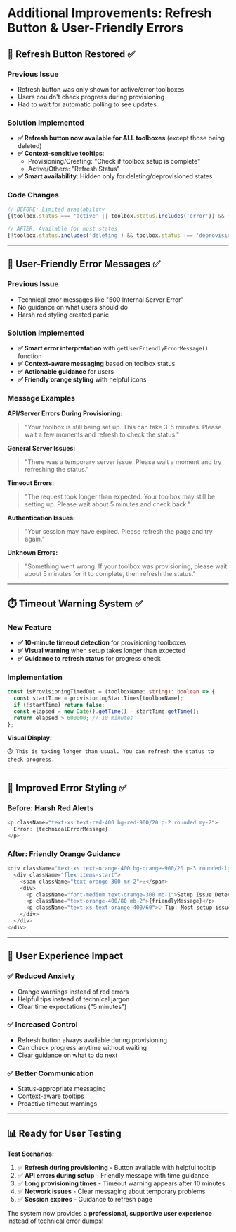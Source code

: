 # Additional Improvements: Refresh Button & User-Friendly Errors

## 🔄 **Refresh Button Restored** ✅

### Previous Issue
- Refresh button was only shown for active/error toolboxes
- Users couldn't check progress during provisioning 
- Had to wait for automatic polling to see updates

### Solution Implemented
- **✅ Refresh button now available for ALL toolboxes** (except those being deleted)
- **✅ Context-sensitive tooltips**:
  - Provisioning/Creating: "Check if toolbox setup is complete"
  - Active/Others: "Refresh Status"
- **✅ Smart availability**: Hidden only for deleting/deprovisioned states

### Code Changes
```typescript
// BEFORE: Limited availability
{(toolbox.status === 'active' || toolbox.status.includes('error')) && (

// AFTER: Available for most states
{!toolbox.status.includes('deleting') && toolbox.status !== 'deprovisioned' && (
```

---

## 🎯 **User-Friendly Error Messages** ✅

### Previous Issue
- Technical error messages like "500 Internal Server Error"
- No guidance on what users should do
- Harsh red styling created panic

### Solution Implemented
- **✅ Smart error interpretation** with `getUserFriendlyErrorMessage()` function
- **✅ Context-aware messaging** based on toolbox status
- **✅ Actionable guidance** for users
- **✅ Friendly orange styling** with helpful icons

### Message Examples

**API/Server Errors During Provisioning:**
> "Your toolbox is still being set up. This can take 3-5 minutes. Please wait a few moments and refresh to check the status."

**General Server Issues:**
> "There was a temporary server issue. Please wait a moment and try refreshing the status."

**Timeout Errors:**
> "The request took longer than expected. Your toolbox may still be setting up. Please wait about 5 minutes and check back."

**Authentication Issues:**
> "Your session may have expired. Please refresh the page and try again."

**Unknown Errors:**
> "Something went wrong. If your toolbox was provisioning, please wait about 5 minutes for it to complete, then refresh the status."

---

## ⏱️ **Timeout Warning System** ✅

### New Feature
- **✅ 10-minute timeout detection** for provisioning toolboxes
- **✅ Visual warning** when setup takes longer than expected
- **✅ Guidance to refresh status** for progress check

### Implementation
```typescript
const isProvisioningTimedOut = (toolboxName: string): boolean => {
  const startTime = provisioningStartTimes[toolboxName];
  if (!startTime) return false;
  const elapsed = new Date().getTime() - startTime.getTime();
  return elapsed > 600000; // 10 minutes
};
```

**Visual Display:**
```
⏱️ This is taking longer than usual. You can refresh the status to check progress.
```

---

## 🎨 **Improved Error Styling** ✅

### Before: Harsh Red Alerts
```typescript
<p className="text-xs text-red-400 bg-red-900/20 p-2 rounded my-2">
  Error: {technicalErrorMessage}
</p>
```

### After: Friendly Orange Guidance
```typescript
<div className="text-xs text-orange-400 bg-orange-900/20 p-3 rounded-lg my-2 border border-orange-800/30">
  <div className="flex items-start">
    <span className="text-orange-300 mr-2">⚠️</span>
    <div>
      <p className="font-medium text-orange-300 mb-1">Setup Issue Detected</p>
      <p className="text-orange-400/80 mb-2">{friendlyMessage}</p>
      <p className="text-xs text-orange-400/60">💡 Tip: Most setup issues resolve themselves within 5 minutes. Try refreshing the status.</p>
    </div>
  </div>
</div>
```

---

## 🎯 **User Experience Impact**

### ✅ Reduced Anxiety
- Orange warnings instead of red errors
- Helpful tips instead of technical jargon
- Clear time expectations ("5 minutes")

### ✅ Increased Control
- Refresh button always available during provisioning
- Can check progress anytime without waiting
- Clear guidance on what to do next

### ✅ Better Communication
- Status-appropriate messaging
- Context-aware tooltips
- Proactive timeout warnings

---

## 📊 **Ready for User Testing**

**Test Scenarios:**
1. ✅ **Refresh during provisioning** - Button available with helpful tooltip
2. ✅ **API errors during setup** - Friendly message with time guidance
3. ✅ **Long provisioning times** - Timeout warning appears after 10 minutes
4. ✅ **Network issues** - Clear messaging about temporary problems
5. ✅ **Session expires** - Guidance to refresh page

The system now provides a **professional, supportive user experience** instead of technical error dumps! 